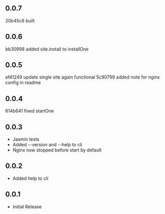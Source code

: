 0.0.7
-----
20b45c8 built

0.0.6
-----
bb30998 added site.install to installOne

0.0.5
-----
ef41249 update single site again functional
5c90799 added note for nginx config in readme

0.0.4
-----
614b641 fixed startOne

0.0.3
------
* Jasmin tests
* Added --version and --help to cli
* Nginx now stopped before start by default

0.0.2
------
* Added help to cli

0.0.1
------
* Initial Release
